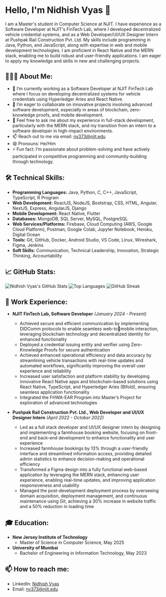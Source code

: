 # Hello, I'm Nidhish Vyas 👋

I am a Master's student in Computer Science at NJIT. I have experience as a Software Developer at NJIT's FinTech Lab, where I developed decentralized vehicle credential systems, and as a Web Developer/UI/UX Designer Intern at Pushpak Rail Construction Pvt. Ltd. My skills include programming in Java, Python, and JavaScript, along with expertise in web and mobile development technologies. I am proficient in React Native and the MERN stack, enabling me to build robust and user-friendly applications. I am eager to apply my knowledge and skills in new and challenging projects.

## 👨🏻‍💻 About Me:
- 🔭 I’m currently working as a Software Developer at NJIT FinTech Lab where I focus on developing decentralized systems for vehicle credentials using Hyperledger Aries and React Native.
- 👯 I’m eager to collaborate on innovative projects involving advanced software development, especially in areas of blockchain, zero-knowledge proofs, and mobile development.
- 💬 Feel free to ask me about my experience in full-stack development, particularly with the MERN stack, and my transition from an intern to a software developer in high-impact environments.
- 📫 Reach out to me via email: [nv373@njit.edu](mailto:nv373@njit.edu)
- 😄 Pronouns: He/Him
- ⚡ Fun fact: I’m passionate about problem-solving and have actively participated in competitive programming and community-building through technology.

## 🛠 Technical Skills:
- **Programming Languages:** Java, Python, C, C++, JavaScript, TypeScript, R Program
- **Web Development:** ReactJS, NodeJS, Bootstrap, CSS, HTML, Angular, NextJS, Express, AngularJS, Django
- **Mobile Development:** React Native, Flutter
- **Databases:** MongoDB, SQL Server, MySQL, PostgreSQL
- **Web Services/Platforms:** Firebase, Cloud Computing (AWS, Google Cloud Platform), Postman, Google Colab, Jupyter Notebook, Heroku, Digital Ocean
- **Tools:** Git, GitHub, Docker, Android Studio, VS Code, Linux, Wireshark, Figma, Jenkins
- **Soft Skills:** Communication, Technical Leadership, Innovation, Strategic Thinking, Accountability

## 📈 GitHub Stats:
![Nidhish Vyas's GitHub Stats](https://github-readme-stats.vercel.app/api?username=NidhishVyas&show_icons=true&theme=vue)
![Top Languages](https://github-readme-stats.vercel.app/api/top-langs/?username=NidhishVyas&layout=compact&theme=vue)
![GitHub Streak](https://github-readme-streak-stats.herokuapp.com/?user=NidhishVyas&theme=vue)

## 💼 Work Experience:
- **NJIT FinTech Lab, Software Developer** *(January 2024 - Present)*
  - Achieved secure and efficient communication by implementing DIDComm protocols to enable seamless web-tomobile interaction, leveraging blockchain technology and decentralized identity for enhanced functionality
  - Deployed a credential issuing entity and verifier using Zero-Knowledge Proofs for secure authentication
  - Achieved enhanced operational efficiency and data accuracy by streamlining vehicle transactions with real-time updates and automated workflows, significantly improving the overall user experience and reliability
  - Increased user satisfaction and platform stability by developing innovative React Native apps and blockchain-based solutions using React Native, TypeScript, and Hyperledger Aries (Bifold), ensuring seamless application functionality
  - Integrated the FHWA-EAR Program into Master’s Project for exploration of advanced technologies
  
- **Pushpak Rail Construction Pvt. Ltd., Web Developer and UI/UX Designer Intern** *(April 2022 - October 2022)*
  - Led as a full stack developer and UI/UX designer intern by designing and implementing a farmhouse booking website, focusing on front-end and back-end development to enhance functionality and user experience
  - Increased farmhouse bookings by 13% through a user-friendly interface and streamlined information access, providing detailed admin statistics to enhance decision-making and operational efficiency
  - Transformed a Figma design into a fully functional web-based application by leveraging the MERN stack, enhancing user experience, enabling real-time updates, and improving application responsiveness and usability
  - Managed the post-development deployment process by overseeing domain acquisition, deployment management, and continuous maintenance using Git, achieving a 30% increase in website traffic and a 50% reduction in loading time


## 🎓 Education:
- **New Jersey Institute of Technology**
  - Master of Science in Computer Science, May 2025
- **University of Mumbai**
  - Bachelor of Engineering in Information Technology, May 2023

## 📫 How to reach me:
- LinkedIn: [Nidhish Vyas](https://www.linkedin.com/in/nidhish-vyas/)
- Email: [nv373@njit.edu](mailto:nv373@njit.edu)
